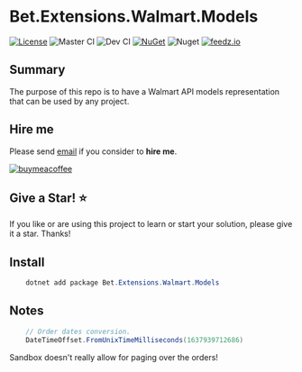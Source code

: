 ﻿# Bet.Extensions.Walmart.Models

[![License](https://img.shields.io/badge/License-Apache_2.0-blue.svg)](https://raw.githubusercontent.com/kdcllc/Bet.Extensions.Walmart/master/LICENSE)
![Master CI](https://github.com/kdcllc/Bet.Extensions.Walmart/actions/workflows/master.yml/badge.svg)
![Dev CI](https://github.com/kdcllc/Bet.Extensions.Walmart/actions/workflows/dev.yml/badge.svg)
[![NuGet](https://img.shields.io/nuget/v/Bet.Extensions.Walmart.Models.svg)](https://www.nuget.org/packages?q=Bet.Extensions.Walmart.Models)
![Nuget](https://img.shields.io/nuget/dt/Bet.Extensions.Walmart.Models)
[![feedz.io](https://img.shields.io/badge/endpoint.svg?url=https://f.feedz.io/kdcllc/bet-extensions-walmart/shield/Bet.Extensions.Walmart.Models/latest)](https://f.feedz.io/kdcllc/bet-extensions-walmart/packages/Bet.Extensions.Walmart.Models/latest/download)

## Summary

The purpose of this repo is to have a Walmart API models representation that can be used by any project.

## Hire me

Please send [email](mailto:kingdavidconsulting[AT]gmail.com) if you consider to **hire me**.

[![buymeacoffee](https://www.buymeacoffee.com/assets/img/custom_images/orange_img.png)](https://www.buymeacoffee.com/vyve0og)

## Give a Star! :star:

If you like or are using this project to learn or start your solution, please give it a star. Thanks!

## Install

```csharp
    dotnet add package Bet.Extensions.Walmart.Models
```


## Notes

```csharp
    // Order dates conversion.
    DateTimeOffset.FromUnixTimeMilliseconds(1637939712686)
```

Sandbox doesn't really allow for paging over the orders!
